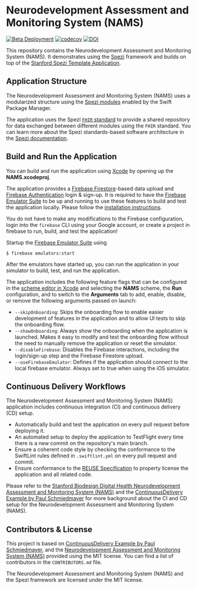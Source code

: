 <!--

This source file is part of the Neurodevelopment Assessment and Monitoring System (NAMS) project

SPDX-FileCopyrightText: 2023 Stanford University

SPDX-License-Identifier: MIT

-->

# Neurodevelopment Assessment and Monitoring System (NAMS)

[![Beta Deployment](https://github.com/StanfordBDHG/NAMS/actions/workflows/beta-deployment.yml/badge.svg)](https://github.com/StanfordBDHG/NAMS/actions/workflows/beta-deployment.yml)
[![codecov](https://codecov.io/gh/StanfordBDHG/NAMS/branch/main/graph/badge.svg?token=9fvSAiFJUY)](https://codecov.io/gh/StanfordBDHG/NAMS)
[![DOI](https://zenodo.org/badge/589846478.svg)](https://zenodo.org/badge/latestdoi/589846478)

This repository contains the Neurodevelopment Assessment and Monitoring System (NAMS).
It demonstrates using the [Spezi](https://github.com/StanfordSpezi/Spezi) framework and builds on top of the [Stanford Spezi Template Application](https://github.com/StanfordSpezi/SpeziTemplateApplication).


## Application Structure

The Neurodevelopment Assessment and Monitoring System (NAMS) uses a modularized structure using the [Spezi modules](https://swiftpackageindex.com/StanfordBDHG) enabled by the Swift Package Manager.

The application uses the Spezi [`FHIR` standard](https://github.com/StanfordSpezi/SpeziFHIR) to provide a shared repository for data exchanged between different modules using the `FHIR` standard.
You can learn more about the Spezi standards-based software architecture in the [Spezi documentation](https://github.com/StanfordSpezi/Spezi).


## Build and Run the Application

You can build and run the application using [Xcode](https://developer.apple.com/xcode/) by opening up the **NAMS.xcodeproj**.

The application provides a [Firebase Firestore](https://firebase.google.com/docs/firestore)-based data upload and [Firebase Authentication](https://firebase.google.com/docs/auth) login & sign-up.
It is required to have the [Firebase Emulator Suite](https://firebase.google.com/docs/emulator-suite) to be up and running to use these features to build and test the application locally. Please follow the [installation instructions](https://firebase.google.com/docs/emulator-suite/install_and_configure). 

You do not have to make any modifications to the Firebase configuration, login into the `firebase` CLI using your Google account, or create a project in firebase to run, build, and test the application!

Startup the [Firebase Emulator Suite](https://firebase.google.com/docs/emulator-suite) using
```
$ firebase emulators:start
```

After the emulators have started up, you can run the application in your simulator to build, test, and run the application.

The application includes the following feature flags that can be configured in the [scheme editor in Xcode](https://help.apple.com/xcode/mac/11.4/index.html?localePath=en.lproj#/dev0bee46f46) and selecting the **NAMS** scheme, the **Run** configuration, and to switch to the **Arguments** tab to add, enable, disable, or remove the following arguments passed on launch:
- ``--skipOnboarding``: Skips the onboarding flow to enable easier development of features in the application and to allow UI tests to skip the onboarding flow.
- ``--showOnboarding``: Always show the onboarding when the application is launched. Makes it easy to modify and test the onboarding flow without the need to manually remove the application or reset the simulator.
- ``--disableFirebase``: Disables the Firebase interactions, including the login/sign-up step and the Firebase Firestore upload.
- ``--useFirebaseEmulator``: Defines if the application should connect to the local firebase emulator. Always set to true when using the iOS simulator.


## Continuous Delivery Workflows

The Neurodevelopment Assessment and Monitoring System (NAMS) application includes continuous integration (CI) and continuous delivery (CD) setup.
- Automatically build and test the application on every pull request before deploying it.
- An automated setup to deploy the application to TestFlight every time there is a new commit on the repository's main branch.
- Ensure a coherent code style by checking the conformance to the SwiftLint rules defined in `.swiftlint.yml` on every pull request and commit.
- Ensure conformance to the [REUSE Specification]() to property license the application and all related code.

Please refer to the [Stanford Biodesign Digital Health Neurodevelopment Assessment and Monitoring System (NAMS)](https://github.com/StanfordBDHG/NAMS) and the [ContinuousDelivery Example by Paul Schmiedmayer](https://github.com/PSchmiedmayer/ContinousDelivery) for more background about the CI and CD setup for the Neurodevelopment Assessment and Monitoring System (NAMS).


## Contributors & License

This project is based on [ContinuousDelivery Example by Paul Schmiedmayer](https://github.com/PSchmiedmayer/ContinousDelivery), and the [Neurodevelopment Assessment and Monitoring System (NAMS)](https://github.com/StanfordBDHG/NAMS) provided using the MIT license.
You can find a list of contributors in the `CONTRIBUTORS.md` file.

The Neurodevelopment Assessment and Monitoring System (NAMS) and the Spezi framework are licensed under the MIT license.
